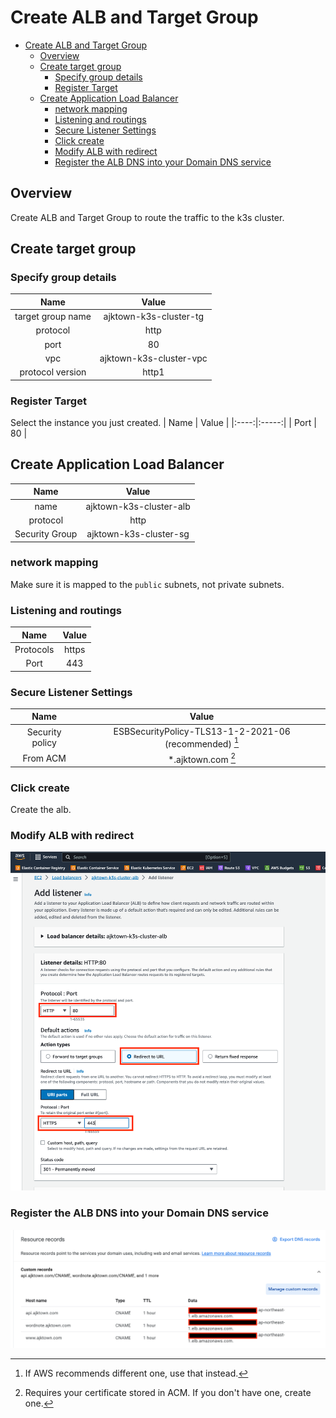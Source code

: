 # Create ALB and Target Group

<!-- TOC -->

- [Create ALB and Target Group](#create-alb-and-target-group)
  - [Overview](#overview)
  - [Create target group](#create-target-group)
    - [Specify group details](#specify-group-details)
    - [Register Target](#register-target)
  - [Create Application Load Balancer](#create-application-load-balancer)
    - [network mapping](#network-mapping)
    - [Listening and routings](#listening-and-routings)
    - [Secure Listener Settings](#secure-listener-settings)
    - [Click create](#click-create)
    - [Modify ALB with redirect](#modify-alb-with-redirect)
    - [Register the ALB DNS into your Domain DNS service](#register-the-alb-dns-into-your-domain-dns-service)

<!-- /TOC -->

## Overview

Create ALB and Target Group to route the traffic to the k3s cluster.

## Create target group

### Specify group details

|       Name        |          Value          |
|:-----------------:|:-----------------------:|
| target group name | ajktown-k3s-cluster-tg  |
|     protocol      |          http           |
|       port        |           80            |
|        vpc        | ajktown-k3s-cluster-vpc |
| protocol version  |          http1          |


### Register Target
Select the instance you just created.
| Name | Value |
|:----:|:-----:|
| Port |  80   |


## Create Application Load Balancer

|      Name      |          Value          |
|:--------------:|:-----------------------:|
|      name      | ajktown-k3s-cluster-alb |
|    protocol    |          http           |
| Security Group | ajktown-k3s-cluster-sg  |


### network mapping

Make sure it is mapped to the `public` subnets, not private subnets.

### Listening and routings

|   Name    | Value |
|:---------:|:-----:|
| Protocols | https |
|   Port    |  443  |


### Secure Listener Settings

|      Name       |                         Value                          |
|:---------------:|:------------------------------------------------------:|
| Security policy | ESBSecurityPolicy-TLS13-1-2-2021-06 (recommended) [^1] |
|    From ACM     |                   *.ajktown.com [^2]                   |


[^1]: If AWS recommends different one, use that instead.

[^2]: Requires your certificate stored in ACM. If you don't have one, create one.


### Click create

Create the alb.


### Modify ALB with redirect

![alb_redirect_setting](./assets/alb_redirect_setting.png)



### Register the ALB DNS into your Domain DNS service

![dns_setting_to_alb](./assets/dns_setting_to_alb.png)